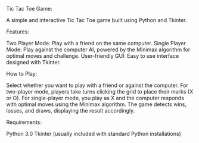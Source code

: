 Tic Tac Toe Game:

A simple and interactive Tic Tac Toe game built using Python and Tkinter.

Features:

Two Player Mode: Play with a friend on the same computer.
Single Player Mode: Play against the computer AI, powered by the Minimax algorithm for optimal moves and challenge.
User-friendly GUI: Easy to use interface designed with Tkinter.

How to Play:

Select whether you want to play with a friend or against the computer.
For two-player mode, players take turns clicking the grid to place their marks (X or O).
For single-player mode, you play as X and the computer responds with optimal moves using the Minimax algorithm.
The game detects wins, losses, and draws, displaying the result accordingly.

Requirements:

Python 3.0
Tkinter (usually included with standard Python installations)
